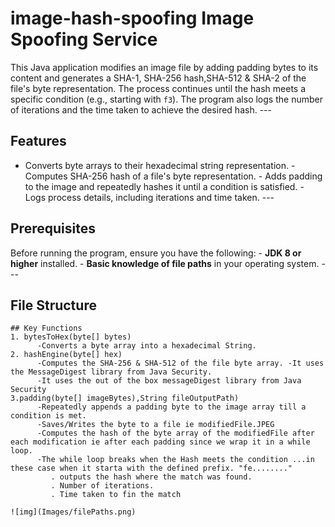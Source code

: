                   
# image-hash-spoofing Image Spoofing Service
This Java application modifies an image file by adding padding bytes to its content and generates a SHA-1, SHA-256 hash,SHA-512 & SHA-2 of the file's byte representation. The process continues until the hash meets a 
specific condition (e.g., starting with `f3`). The program also logs the number of iterations and the time taken to achieve the desired hash. ---
## Features
- Converts byte arrays to their hexadecimal string representation. - Computes SHA-256 hash of a file's byte representation. - Adds padding to the image and repeatedly hashes it until a condition is satisfied. - Logs 
process details, including iterations and time taken. ---
## Prerequisites
Before running the program, ensure you have the following: - **JDK 8 or higher** installed. - **Basic knowledge of file paths** in your operating system. ---
## File Structure
```plaintext ├── ImageSpoofingInterface.java // Interface for the spoofing service ├── ImageSpoofingService.java // Implements the spoofing logic ├── Main.java // Entry point of the program ---
## Key Functions
1. bytesToHex(byte[] bytes) 
      -Converts a byte array into a hexadecimal String.
2. hashEngine(byte[] hex) 
      -Computes the SHA-256 & SHA-512 of the file byte array. -It uses the MessageDigest library from Java Security.
      -It uses the out of the box messageDigest library from Java Security  
3.padding(byte[] imageBytes),String fileOutputPath)
      -Repeatedly appends a padding byte to the image array till a condition is met.
      -Saves/Writes the byte to a file ie modifiedFile.JPEG
      -Computes the hash of the byte array of the modifiedFile after each modification ie after each padding since we wrap it in a while loop.
      -The while loop breaks when the Hash meets the condition ...in these case when it starta with the defined prefix. "fe........"
         . outputs the hash where the match was found.
         . Number of iterations.
         . Time taken to fin the match
      
![img](Images/filePaths.png)
